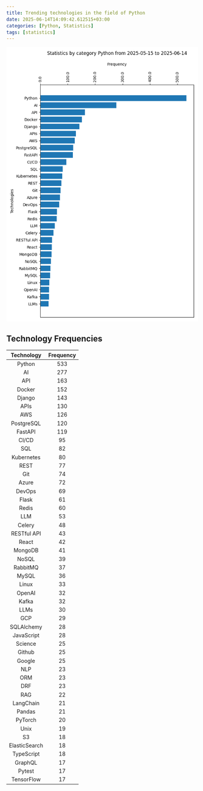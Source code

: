 ```yaml
---
title: Trending technologies in the field of Python
date: 2025-06-14T14:09:42.612515+03:00
categories: [Python, Statistics]
tags: [statistics]
---
```

![trending-technologies-in-the-field-of-python](/assets/diagrams/2025-06-14-Python.png)
## Technology Frequencies

|Technology|Frequency|
| :---: | :---: |
|Python|533|
|AI|277|
|API|163|
|Docker|152|
|Django|143|
|APIs|130|
|AWS|126|
|PostgreSQL|120|
|FastAPI|119|
|CI/CD|95|
|SQL|82|
|Kubernetes|80|
|REST|77|
|Git|74|
|Azure|72|
|DevOps|69|
|Flask|61|
|Redis|60|
|LLM|53|
|Celery|48|
|RESTful API|43|
|React|42|
|MongoDB|41|
|NoSQL|39|
|RabbitMQ|37|
|MySQL|36|
|Linux|33|
|OpenAI|32|
|Kafka|32|
|LLMs|30|
|GCP|29|
|SQLAlchemy|28|
|JavaScript|28|
|Science|25|
|Github|25|
|Google|25|
|NLP|23|
|ORM|23|
|DRF|23|
|RAG|22|
|LangChain|21|
|Pandas|21|
|PyTorch|20|
|Unix|19|
|S3|18|
|ElasticSearch|18|
|TypeScript|18|
|GraphQL|17|
|Pytest|17|
|TensorFlow|17|
